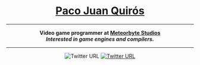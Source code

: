 <h1 style="border-bottom: none;" align="center">
    <a href="https://github.com/pacojq/">Paco Juan Quirós</a>
</h1>

---

<p align="center">
  <strong>
    Video game programmer at <a href="https://meteorbytestudios.com">Meteorbyte Studios</a>
    <br>
    <i>Interested in game engines and compilers.</i>
  </strong>
</p>

---

<p align="center">
  <img alt="Twitter URL" src="https://img.shields.io/twitter/url?color=blue&label=%40_thisIsPJ&logo=twitter&style=flat-square&url=https%3A%2F%2Ftwitter.com%2F_thisIsPJ">
  
  <a href="Paco-Juan-Quiros_Game-Programmer-Resume.pdf">
  <img alt="Twitter URL" src="https://img.shields.io/static/v1?label=Resume&message=PDF&color=red&style=flat-square"></a>
</p>

